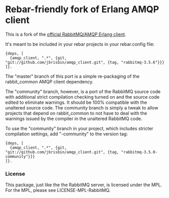 # Rebar-friendly fork of Erlang AMQP client

This is a fork of the [official RabbitMQ/AMQP Erlang client](https://github.com/rabbitmq/rabbitmq-erlang-client).

It's meant to be included in your rebar projects in your rebar.config file:

    {deps, [
      {amqp_client, ".*", {git, "git://github.com/jbrisbin/amqp_client.git", {tag, "rabbitmq-3.5.6"}}}
    ]}.

The "master" branch of this port is a simple re-packaging of the rabbit_common AMQP client dependency.

The "community" branch, however, is a port of the RabbitMQ source code with additional strict compilation checking turned on and the source code edited to eliminate warnings. It should be 100% compatible with the unaltered source code. The community branch is simply a tweak to allow projects that depend on rabbit_common to not have to deal with the warnings issued by the compiler in the unaltered RabbitMQ code.

To use the "community" branch in your project, which includes stricter compilation settings, add "-community"
to the version tag:

    {deps, [
      {amqp_client, ".*", {git, "git://github.com/jbrisbin/amqp_client.git", {tag, "rabbitmq-3.5.0-community"}}}
    ]}.

### License

This package, just like the the RabbitMQ server, is licensed under the MPL. For the MPL, please see LICENSE-MPL-RabbitMQ.
